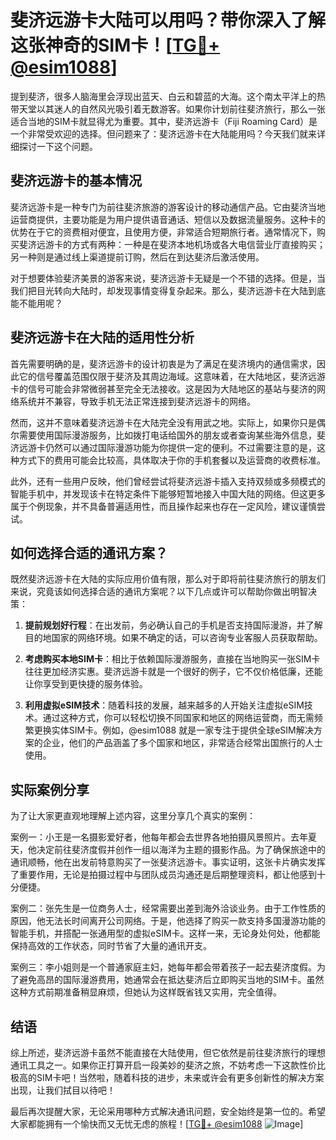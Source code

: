 # 斐济远游卡大陆可以用吗？带你深入了解这张神奇的SIM卡！[[TG💪+ @esim1088](https://t.me/s/esim1088)]

提到斐济，很多人脑海里会浮现出蓝天、白云和碧蓝的大海。这个南太平洋上的热带天堂以其迷人的自然风光吸引着无数游客。如果你计划前往斐济旅行，那么一张适合当地的SIM卡就显得尤为重要。其中，斐济远游卡（Fiji Roaming Card）是一个非常受欢迎的选择。但问题来了：斐济远游卡在大陆能用吗？今天我们就来详细探讨一下这个问题。

## 斐济远游卡的基本情况

斐济远游卡是一种专门为前往斐济旅游的游客设计的移动通信产品。它由斐济当地运营商提供，主要功能是为用户提供语音通话、短信以及数据流量服务。这种卡的优势在于它的资费相对便宜，且使用方便，非常适合短期旅行者。通常情况下，购买斐济远游卡的方式有两种：一种是在斐济本地机场或各大电信营业厅直接购买；另一种则是通过线上渠道提前订购，然后在到达斐济后激活使用。

对于想要体验斐济美景的游客来说，斐济远游卡无疑是一个不错的选择。但是，当我们把目光转向大陆时，却发现事情变得复杂起来。那么，斐济远游卡在大陆到底能不能用呢？

## 斐济远游卡在大陆的适用性分析

首先需要明确的是，斐济远游卡的设计初衷是为了满足在斐济境内的通信需求，因此它的信号覆盖范围仅限于斐济及其周边海域。这意味着，在大陆地区，斐济远游卡的信号可能会非常微弱甚至完全无法接收。这是因为大陆地区的基站与斐济的网络系统并不兼容，导致手机无法正常连接到斐济远游卡的网络。

然而，这并不意味着斐济远游卡在大陆完全没有用武之地。实际上，如果你只是偶尔需要使用国际漫游服务，比如拨打电话给国外的朋友或者查询某些海外信息，斐济远游卡仍然可以通过国际漫游功能为你提供一定的便利。不过需要注意的是，这种方式下的费用可能会比较高，具体取决于你的手机套餐以及运营商的收费标准。

此外，还有一些用户反映，他们曾经尝试将斐济远游卡插入支持双频或多频模式的智能手机中，并发现该卡在特定条件下能够短暂地接入中国大陆的网络。但这更多属于个例现象，并不具备普遍适用性，而且操作起来也存在一定风险，建议谨慎尝试。

## 如何选择合适的通讯方案？

既然斐济远游卡在大陆的实际应用价值有限，那么对于即将前往斐济旅行的朋友们来说，究竟该如何选择合适的通讯方案呢？以下几点或许可以帮助你做出明智决策：

1. **提前规划好行程**：在出发前，务必确认自己的手机是否支持国际漫游，并了解目的地国家的网络环境。如果不确定的话，可以咨询专业客服人员获取帮助。

2. **考虑购买本地SIM卡**：相比于依赖国际漫游服务，直接在当地购买一张SIM卡往往更加经济实惠。斐济远游卡就是一个很好的例子，它不仅价格低廉，还能让你享受到更快捷的服务体验。

3. **利用虚拟eSIM技术**：随着科技的发展，越来越多的人开始关注虚拟eSIM技术。通过这种方式，你可以轻松切换不同国家和地区的网络运营商，而无需频繁更换实体SIM卡。例如，@esim1088 就是一家专注于提供全球eSIM解决方案的企业，他们的产品涵盖了多个国家和地区，非常适合经常出国旅行的人士使用。

## 实际案例分享

为了让大家更直观地理解上述内容，这里分享几个真实的案例：

案例一：小王是一名摄影爱好者，他每年都会去世界各地拍摄风景照片。去年夏天，他决定前往斐济度假并创作一组以海洋为主题的摄影作品。为了确保旅途中的通讯顺畅，他在出发前特意购买了一张斐济远游卡。事实证明，这张卡片确实发挥了重要作用，无论是拍摄过程中与团队成员沟通还是后期整理资料，都让他感到十分便捷。

案例二：张先生是一位商务人士，经常需要出差到海外洽谈业务。由于工作性质的原因，他无法长时间离开公司网络。于是，他选择了购买一款支持多国漫游功能的智能手机，并搭配一张通用型的虚拟eSIM卡。这样一来，无论身处何处，他都能保持高效的工作状态，同时节省了大量的通讯开支。

案例三：李小姐则是一个普通家庭主妇，她每年都会带着孩子一起去斐济度假。为了避免高昂的国际漫游费用，她通常会在抵达斐济后立即购买当地的SIM卡。虽然这种方式前期准备稍显麻烦，但她认为这样既省钱又实用，完全值得。

## 结语

综上所述，斐济远游卡虽然不能直接在大陆使用，但它依然是前往斐济旅行的理想通讯工具之一。如果你正打算开启一段美妙的斐济之旅，不妨考虑一下这款性价比极高的SIM卡吧！当然啦，随着科技的进步，未来或许会有更多创新性的解决方案出现，让我们拭目以待吧！

最后再次提醒大家，无论采用哪种方式解决通讯问题，安全始终是第一位的。希望大家都能拥有一个愉快而又无忧无虑的旅程！[[TG💪+ @esim1088](https://t.me/s/esim1088) ![Image](https://i.postimg.cc/4NQfJmqS/Snipaste-2025-05-13-00-14-12.png)]